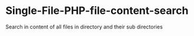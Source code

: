 # Single-File-PHP-file-content-search
Search in content of all files in directory and their sub directories
